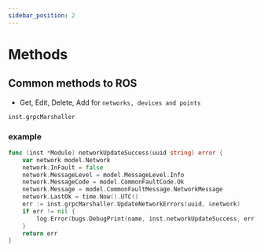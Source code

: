```yaml
---
sidebar_position: 2
---
```


# Methods


## Common methods to ROS

- Get, Edit, Delete, Add for `networks, devices and points`

```
inst.grpcMarshaller
```

### example
```go
func (inst *Module) networkUpdateSuccess(uuid string) error {
	var network model.Network
	network.InFault = false
	network.MessageLevel = model.MessageLevel.Info
	network.MessageCode = model.CommonFaultCode.Ok
	network.Message = model.CommonFaultMessage.NetworkMessage
	network.LastOk = time.Now().UTC()
	err := inst.grpcMarshaller.UpdateNetworkErrors(uuid, &network)
	if err != nil {
		log.Error(bugs.DebugPrint(name, inst.networkUpdateSuccess, err))
	}
	return err
}
```